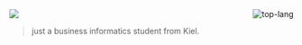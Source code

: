 <img src="https://github-readme-stats.vercel.app/api/top-langs/?username=b3z" alt="top-lang" align="right">
<img src="https://github-readme-stats.vercel.app/api?username=b3z&show_icons=false&count_private=true">

> just a business informatics student from Kiel. 
